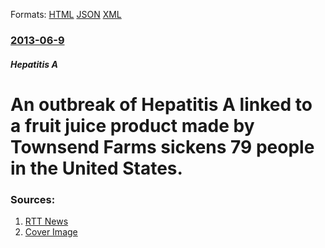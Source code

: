 
Formats: [HTML](/news/2013/06/9/an-outbreak-of-hepatitis-a-linked-to-a-fruit-juice-product-made-by-townsend-farms-sickens-79-people-in-the-united-states.html)  [JSON](/news/2013/06/9/an-outbreak-of-hepatitis-a-linked-to-a-fruit-juice-product-made-by-townsend-farms-sickens-79-people-in-the-united-states.json)  [XML](/news/2013/06/9/an-outbreak-of-hepatitis-a-linked-to-a-fruit-juice-product-made-by-townsend-farms-sickens-79-people-in-the-united-states.xml)  

### [2013-06-9](/news/2013/06/9/index.md)

##### Hepatitis A
# An outbreak of Hepatitis A linked to a fruit juice product made by Townsend Farms sickens 79 people in the United States. 




### Sources:

1. [RTT News](http://www.rttnews.com/2132700/hepatitis-a-outbreak-linked-to-berry-mix-sickens-79-people-cdc.aspx)
1. [Cover Image](http://www.rttnews.com/images/RTTNews_Small_Logo.jpg)
